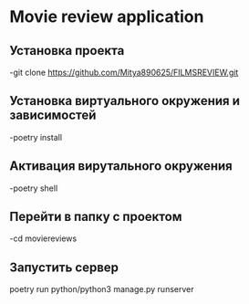 # **Movie review application**



## Установка проекта

-git clone <https://github.com/Mitya890625/FILMSREVIEW.git>


## Установка виртуального окружения и зависимостей

-poetry install


## Активация вирутального окружения

-poetry shell


## Перейти в папку с проектом

-cd moviereviews


## Запустить сервер

poetry run python/python3 manage.py runserver
